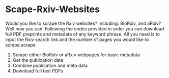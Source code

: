 # Scape-Rxiv-Websites
Would you like to scrape the Rxiv websites? Including: BioRxiv, and aRxiv? Well now you can! Following the codes provided in order you can download full PDF preprints and metadata of any keyword phrase. All you need is to input the Rxiv search link and the number of pages you would like to scrape.scrape
<br/>
1. Scrape either BioRxiv or aRxiv webpages for basic metadata
2. Get the publication data
3. Combine publication and meta data
4. Download full text PDFs
